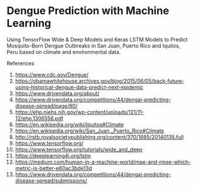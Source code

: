 # Dengue Prediction with Machine Learning
Using TensorFlow Wide & Deep Models and Keras LSTM Models to Predict Mosquito-Born Dengue Outbreaks in San Juan, Puerto Rico and Iquitos, Peru based on climate and environmental data.

References
1.	<https://www.cdc.gov/Dengue/>
2.	<https://obamawhitehouse.archives.gov/blog/2015/06/05/back-future-using-historical-dengue-data-predict-next-epidemic>
3.	https://www.drivendata.org/about/
4.	https://www.drivendata.org/competitions/44/dengai-predicting-disease-spread/page/80/
5.	https://ehp.niehs.nih.gov/wp-content/uploads/121/11-12/ehp.1306556.pdf
6.	https://en.wikipedia.org/wiki/Iquitos#Climate
7.	https://en.wikipedia.org/wiki/San_Juan,_Puerto_Rico#Climate
8.	http://rstb.royalsocietypublishing.org/content/370/1665/20140135.full
9.	https://www.tensorflow.org/
10.	https://www.tensorflow.org/tutorials/wide_and_deep
11.	https://deeplearning4j.org/lstm
12.	https://medium.com/human-in-a-machine-world/mae-and-rmse-which-metric-is-better-e60ac3bde13d
13.	https://www.drivendata.org/competitions/44/dengai-predicting-disease-spread/submissions/

